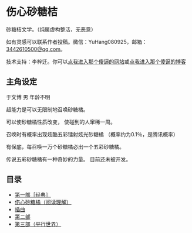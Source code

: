 # 伤心砂糖桔

砂糖桔文学。（纯属虚构整活，无恶意）

如有灵感可以联系作者投稿。微信：YuHang080925，邮箱：3442610500@qq.com。

技术支持：李梓迁。你可以[点我进入那个傻逼的网站](https://liziqian.net)或[点我进入那个傻逼的博客](https://blog.liziqian.net)

## 主角设定

于文博 男 年龄不明

超能力是可以无限制地召唤砂糖橘。

可以使砂糖橘性质改变，
使碰到的人窜稀一周。

召唤时有概率出现炫酷五彩镭射炫光砂糖橘
（概率约为0.1％，是腾讯概率）

有保底，每召唤一万个砂糖橘必出一个五彩砂糖橘。

传说五彩砂糖橘有一种奇妙的力量。
目前还未被开发。

## 目录

- [第一部［经典］](/chapter1)
- [伤心砂糖橘（阅读理解）](/reading)
- [插曲](/chaqu)
- [第二部](/chapter2)
- [第三部（平行世界）](/chapter3)
